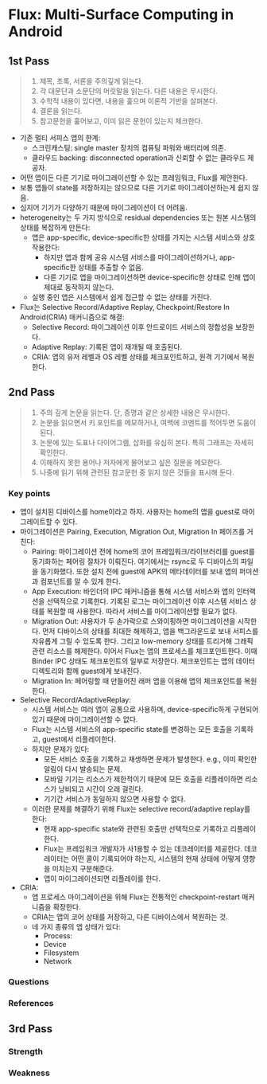 # Flux: Multi-Surface Computing in Android

## 1st Pass

> 1. 제목, 초록, 서론을 주의깊게 읽는다.
> 1. 각 대문단과 소문단의 머릿말을 읽는다. 다른 내용은 무시한다.
> 1. 수학적 내용이 있다면, 내용을 훑으며 이론적 기반을 살펴본다.
> 1. 결론을 읽는다.
> 1. 참고문헌을 훑어보고, 이미 읽은 문헌이 있는지 체크한다.

- 기존 멀티 서피스 앱의 한계:
  - 스크린캐스팅: single master 장치의 컴퓨팅 파워와 배터리에 의존.
  - 클라우드 backing: disconnected operation과 신뢰할 수 없는 클라우드 제공자.
- 어떤 앱이든 다른 기기로 마이그레이션할 수 있는 프레임워크, Flux를 제안한다.
- 보통 앱들이 state를 저장하지는 않으므로 다른 기기로 마이그레이션하는게 쉽지 않음.
- 심지어 기기가 다양하기 때문에 마이그레이션이 더 어려움.
- heterogeneity는 두 가지 방식으로 residual dependencies 또는 원본 시스템의 상태를 복잡하게 만든다:
  - 앱은 app-specific, device-specific한 상태를 가지는 시스템 서비스와 상호작용한다:
    - 하지만 앱과 함께 공유 시스템 서비스를 마이그레이션하거나, app-specific한 상태를 추출할 수 없음.
    - 다른 기기로 앱을 마이그레이션하면 device-specific한 상태로 인해 앱이 제대로 동작하지 않는다.
  - 실행 중인 앱은 시스템에서 쉽게 접근할 수 없는 상태를 가진다.
- Flux는 Selective Record/Adaptive Replay, Checkpoint/Restore In Android(CRIA) 매커니즘으로 해결:
  - Selective Record: 마이그레이션 이후 안드로이드 서비스의 정합성을 보장한다.
  - Adaptive Replay: 기록된 앱이 재개될 때 호출된다.
  - CRIA: 앱의 유저 레벨과 OS 레벨 상태를 체크포인트하고, 원격 기기에서 복원한다.

## 2nd Pass

> 1. 주의 깊게 논문을 읽는다. 단, 증명과 같은 상세한 내용은 무시한다.
> 1. 논문을 읽으면서 키 포인트를 메모하거나, 여백에 코멘트를 적어두면 도움이 된다.
> 1. 논문에 있는 도표나 다이어그램, 삽화를 유심히 본다. 특히 그래프는 자세히 확인한다.
> 1. 이해하지 못한 용어나 저자에게 물어보고 싶은 질문을 메모한다.
> 1. 나중에 읽기 위해 관련된 참고문헌 중 읽지 않은 것들을 표시해 둔다.

### Key points

- 앱이 설치된 디바이스를 home이라고 하자. 사용자는 home의 앱을 guest로 마이그레이트할 수 있다.
- 마이그레이션은 Pairing, Execution, Migration Out, Migration In 페이즈를 거친다:
  - Pairing: 마이그레이션 전에 home의 코어 프레임워크/라이브러리를 guest를 동기화하는 페어링 절차가 이뤄진다. 여기에서는 rsync로 두 디바이스의 파일을 동기화했다. 또한 설치 전에 guest에 APK의 메타데이터를 보내 앱의 퍼미션과 컴포넌트를 알 수 있게 한다.
  - App Execution: 바인더의 IPC 매커니즘을 통해 시스템 서비스와 앱의 인터랙션을 선택적으로 기록한다. 기록된 로그는 마이그레이션 이후 시스템 서비스 상태를 복원할 때 사용한다. 따라서 서비스를 마이그레이션할 필요가 없다.
  - Migration Out: 사용자가 두 손가락으로 스와이핑하면 마이그레이션을 시작한다. 먼저 디바이스의 상태를 최대한 해제하고, 앱을 백그라운드로 보내 서피스를 자유롭게 그릴 수 있도록 한다. 그리고 low-memory 상태를 트리거해 그래픽 관련 리소스를 해제한다. 이어서 Flux는 앱의 프로세스를 체크포인트한다. 이때 Binder IPC 상태도 체크포인트의 일부로 저장한다. 체크포인트는 앱의 데이터 디렉토리와 함께 guest에게 보내진다.
  - Migration In: 페어링할 때 만들어진 래퍼 앱을 이용해 앱의 체크포인트를 복원한다.
- Selective Record/AdaptiveReplay:
  - 시스템 서비스는 여러 앱이 공통으로 사용하며, device-specific하게 구현되어 있기 때문에 마이그레이션할 수 없다.
  - Flux는 시스템 서비스의 app-specific state를 변경하는 모든 호출을 기록하고, guest에서 리플레이한다.
  - 하지만 문제가 있다:
    - 모든 서비스 호출을 기록하고 재생하면 문제가 발생한다. e.g., 이미 확인한 알림이 다시 발송되는 문제.
    - 모바일 기기는 리소스가 제한적이기 때문에 모든 호출을 리플레이하면 리소스가 낭비되고 시간이 오래 걸린다.
    - 기기간 서비스가 동일하지 않으면 사용할 수 없다.
  - 이러한 문제를 해결하기 위해 Flux는 selective record/adaptive replay를 한다:
    - 현재 app-specific state와 관련된 호출만 선택적으로 기록하고 리플레이한다.
    - Flux는 프레임워크 개발자가 사1용할 수 있는 데코레이터를 제공한다. 데코레이터는 어떤 콜이 기록되어야 하는지, 시스템의 현재 상태에 어떻게 영향을 미치는지 구분해준다.
    - 앱이 마이그레이션되면 리플레이를 한다.
- CRIA:
  - 앱 프로세스 마이그레이션을 위해 Flux는 전통적인 checkpoint-restart 매커니즘을 확장한다.
  - CRIA는 앱의 코어 상태를 저장하고, 다른 디바이스에서 복원하는 것.
  - 네 가지 종류의 앱 상태가 있다:
    - Process:
    - Device
    - Filesystem
    - Network

### Questions

### References

## 3rd Pass

### Strength

### Weakness
